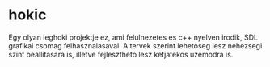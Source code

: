 hokic
=====

Egy olyan leghoki projektje ez, ami felulnezetes es c++ nyelven irodik, SDL grafikai csomag felhasznalasaval. 
A tervek szerint lehetoseg lesz nehezsegi szint beallitasara is, illetve fejlesztheto lesz ketjatekos uzemodra is.
